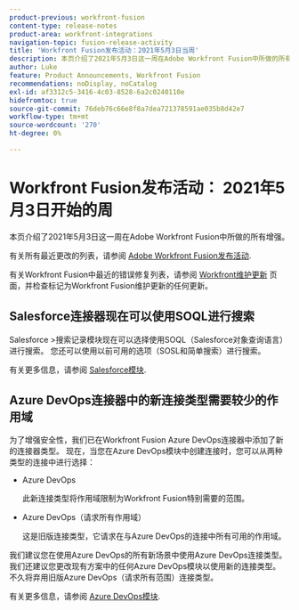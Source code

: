 ```yaml
---
product-previous: workfront-fusion
content-type: release-notes
product-area: workfront-integrations
navigation-topic: fusion-release-activity
title: 'Workfront Fusion发布活动：2021年5月3日当周'
description: 本页介绍了2021年5月3日这一周在Adobe Workfront Fusion中所做的所有增强。
author: Luke
feature: Product Announcements, Workfront Fusion
recommendations: noDisplay, noCatalog
exl-id: af3312c5-3416-4c03-8528-6a2c0240110e
hidefromtoc: true
source-git-commit: 76deb76c66e8f8a7dea721378591ae035b8d42e7
workflow-type: tm+mt
source-wordcount: '270'
ht-degree: 0%

---
```


# Workfront Fusion发布活动： 2021年5月3日开始的周

本页介绍了2021年5月3日这一周在Adobe Workfront Fusion中所做的所有增强。

有关所有最近更改的列表，请参阅 [Adobe Workfront Fusion发布活动](../../../product-announcements/product-releases/fusion-release-activity/fusion-release-activity.md).

有关Workfront Fusion中最近的错误修复列表，请参阅 [Workfront维护更新](https://experienceleague.adobe.com/docs/workfront-known-issues/releases/current-updates.html) 页面，并检查标记为Workfront Fusion维护更新的任何更新。

## Salesforce连接器现在可以使用SOQL进行搜索

Salesforce >搜索记录模块现在可以选择使用SOQL（Salesforce对象查询语言）进行搜索。 您还可以使用以前可用的选项（SOSL和简单搜索）进行搜索。

有关更多信息，请参阅 [Salesforce模块](../../../workfront-fusion/apps-and-their-modules/salesforce-modules.md).

## Azure DevOps连接器中的新连接类型需要较少的作用域

为了增强安全性，我们已在Workfront Fusion Azure DevOps连接器中添加了新的连接器类型。 现在，当您在Azure DevOps模块中创建连接时，您可以从两种类型的连接中进行选择：

* Azure DevOps

  此新连接类型将作用域限制为Workfront Fusion特别需要的范围。

* Azure DevOps（请求所有作用域）

  这是旧版连接类型，它请求在与Azure DevOps的连接中所有可用的作用域。

我们建议您在使用Azure DevOps的所有新场景中使用Azure DevOps连接类型。 我们还建议您更改现有方案中的任何Azure DevOps模块以使用新的连接类型。 不久将弃用旧版Azure DevOps（请求所有范围）连接类型。

有关更多信息，请参阅 [Azure DevOps模块](../../../workfront-fusion/apps-and-their-modules/azure-dev-ops.md).
